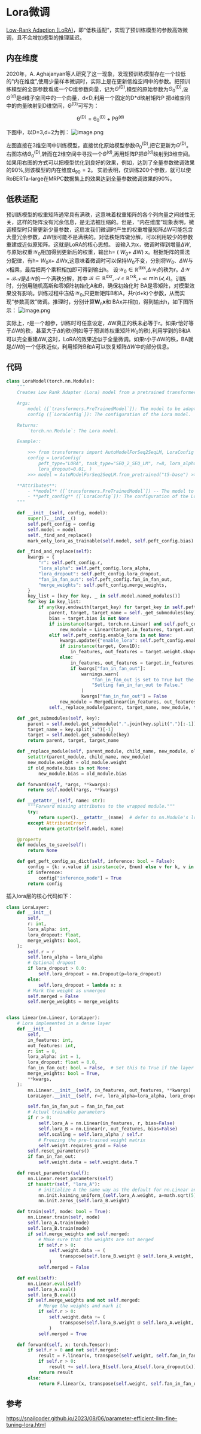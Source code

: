 # Lora微调

[Low-Rank Adaption (LoRA)](https://arxiv.org/abs/2106.09685)，即“低秩适配”，实现了预训练模型的参数高效微调，且不会增加模型的推理延迟。
## 内在维度
2020年，A. Aghajanyan等人研究了这一现象，发现预训练模型存在一个较低的"内在维度”,使用少量样本微调时，实际上是在更新低维空间中的参数。把预训练模型的全部参数看成一个D维参数向量，记为$\Theta^\mathrm{(D)}$,模型的原始参数为$\Theta_0^\mathrm{(D)}$,设$\Theta^{(d)}$是d维子空间中的一个向量，d<D,利用一个固定的D*d映射矩阵P
把d维空间中的向量映射到D维空间，$\Theta^{(\mathrm{D})}$可写为：

$$\mathrm{\theta^{(D)}=\theta_0^{(D)}+P\theta^{(d)}}$$

下图中，以D=3,d=2为例：
![image.png](https://cdn.jsdelivr.net/gh/vllbc/img4blog//image/20250310153028.png)

左图直接在3维空间中训练模型，直接优化原始模型参数$\Theta_{0}^{(\mathrm{D})}$,把它更新为$\Theta^{(\mathrm{D})}$。右图冻结$\Theta_{0}^{(\mathrm{D})}$,转而在2维空间中寻找一个$\Theta^{(\mathrm{d})}$,再用矩阵P把$\Theta^{(\mathrm{d})}$映射到3维空间。如果用右图的方式可以把模型优化到良好的效果，例如，达到了全量参数微调效果的90%,则该模型的内在维度$\mathrm{d}_{90}=2$。
实验表明，仅训练200个参数，就可以使RoBERTa-large在MRPC数据集上的效果达到全量参数微调效果的90%。
## 低秩适配
预训练模型的权重矩阵通常具有满秩，这意味着权重矩阵的各个列向量之间线性无关，这样的矩阵没有冗余信息，是无法被压缩的。但是，“内在维度”现象表明，微调模型时只需更新少量参数，这启发我们微调时产生的权重增量矩阵$\Delta$W可能包含大量冗余参数，$\Delta$W很可能不是满秩的。对低秩矩阵做分解，可以利用较少的参数重建或近似原矩阵。这就是LoRA的核心思想。
设输入为x，微调时得到增量$\Delta W$,与原始权重$\mathcal{W}_{0}$相加得到更新后的权重，输出h= ( $W_0$+ $\Delta$W) x。根据矩阵的乘法分配律，有h= $W_0$x+ $\Delta$Wx,这意味着微调时可以保持$W_0$不变，分别将$W_0$、$\Delta$W与x相乘，最后把两个乘积相加即可得到输出h。
设$\mathcal{W}_0\in\mathbb{R}^{\mathrm{dxk}}$,$\Delta \mathcal{W} _{\mathrm{f}  }$的秩为r。$\Delta \mathcal{W}= \mathcal{B} \mathcal{A}$是$\Delta\mathcal{W}$的一个满秩分解，其中
$\mathcal{B} \in \mathbb{R} ^{\mathrm{dxr}}, \mathcal{A} \in \mathbb{R} ^{\mathrm{rxk}}, \mathcal{r} \ll \min ( \mathcal{d} , \mathcal{k} )$。训练时，分别用随机高斯和零矩阵初始化A和B，确保初始化时
BA是零矩阵，对模型效果没有影响。训练过程中冻结$\mathcal{W}_0$,只更新矩阵B和A，共r(d+k)个参数，从而实
现“参数高效”微调。推理时，分别计算$\mathbf{W_{\mathrm{n} }x}$和 BAx并相加，得到输出h，如下图所示：
![image.png](https://cdn.jsdelivr.net/gh/vllbc/img4blog//image/20250310160820.png)

实际上，r是一个超参，训练时可任意设定，$\Delta$W真正的秩未必等于r。如果r恰好等于$\Delta$W的秩，甚至大于$\Delta$的秩(例如等于预训练权重矩阵$W_{0}$的秩),利用学到的B和A可以完全重建$\Delta$W,这时，LoRA的效果近似于全量微调。如果r小于$\Delta$W的秩，BA就是$\Delta$W的一个低秩近似，利用矩阵B和A可以恢复矩阵$\Delta W$中的部分信息。
## 代码
```python
class LoraModel(torch.nn.Module):
    """
    Creates Low Rank Adapter (Lora) model from a pretrained transformers model.

    Args:
        model ([`transformers.PreTrainedModel`]): The model to be adapted.
        config ([`LoraConfig`]): The configuration of the Lora model.

    Returns:
        `torch.nn.Module`: The Lora model.

    Example::

        >>> from transformers import AutoModelForSeq2SeqLM, LoraConfig >>> from peft import LoraModel, LoraConfig >>>
        config = LoraConfig(
            peft_type="LORA", task_type="SEQ_2_SEQ_LM", r=8, lora_alpha=32, target_modules=["q", "v"],
            lora_dropout=0.01, )
        >>> model = AutoModelForSeq2SeqLM.from_pretrained("t5-base") >>> lora_model = LoraModel(config, model)

    **Attributes**:
        - **model** ([`transformers.PreTrainedModel`]) -- The model to be adapted.
        - **peft_config** ([`LoraConfig`]): The configuration of the Lora model.
    """

    def __init__(self, config, model):
        super().__init__()
        self.peft_config = config
        self.model = model
        self._find_and_replace()
        mark_only_lora_as_trainable(self.model, self.peft_config.bias)

    def _find_and_replace(self):
        kwargs = {
            "r": self.peft_config.r,
            "lora_alpha": self.peft_config.lora_alpha,
            "lora_dropout": self.peft_config.lora_dropout,
            "fan_in_fan_out": self.peft_config.fan_in_fan_out,
            "merge_weights": self.peft_config.merge_weights,
        }
        key_list = [key for key, _ in self.model.named_modules()]
        for key in key_list:
            if any(key.endswith(target_key) for target_key in self.peft_config.target_modules): # 对特定的层插入lora层
                parent, target, target_name = self._get_submodules(key)
                bias = target.bias is not None
                if isinstance(target, torch.nn.Linear) and self.peft_config.enable_lora is None:
                    new_module = Linear(target.in_features, target.out_features, bias=bias, **kwargs)
                elif self.peft_config.enable_lora is not None:
                    kwargs.update({"enable_lora": self.peft_config.enable_lora})
                    if isinstance(target, Conv1D):
                        in_features, out_features = target.weight.shape
                    else:
                        in_features, out_features = target.in_features, target.out_features
                        if kwargs["fan_in_fan_out"]:
                            warnings.warn(
                                "fan_in_fan_out is set to True but the target module is not a Conv1D. "
                                "Setting fan_in_fan_out to False."
                            )
                            kwargs["fan_in_fan_out"] = False
                    new_module = MergedLinear(in_features, out_features, bias=bias, **kwargs)
                self._replace_module(parent, target_name, new_module, target)

    def _get_submodules(self, key):
        parent = self.model.get_submodule(".".join(key.split(".")[:-1]))
        target_name = key.split(".")[-1]
        target = self.model.get_submodule(key)
        return parent, target, target_name

    def _replace_module(self, parent_module, child_name, new_module, old_module):
        setattr(parent_module, child_name, new_module)
        new_module.weight = old_module.weight
        if old_module.bias is not None:
            new_module.bias = old_module.bias

    def forward(self, *args, **kwargs):
        return self.model(*args, **kwargs)

    def __getattr__(self, name: str):
        """Forward missing attributes to the wrapped module."""
        try:
            return super().__getattr__(name)  # defer to nn.Module's logic
        except AttributeError:
            return getattr(self.model, name)

    @property
    def modules_to_save(self):
        return None

    def get_peft_config_as_dict(self, inference: bool = False):
        config = {k: v.value if isinstance(v, Enum) else v for k, v in asdict(self.peft_config).items()}
        if inference:
            config["inference_mode"] = True
        return config
```

插入lora层的核心代码如下：
```python
class LoraLayer:
    def __init__(
        self,
        r: int,
        lora_alpha: int,
        lora_dropout: float,
        merge_weights: bool,
    ):
        self.r = r
        self.lora_alpha = lora_alpha
        # Optional dropout
        if lora_dropout > 0.0:
            self.lora_dropout = nn.Dropout(p=lora_dropout)
        else:
            self.lora_dropout = lambda x: x
        # Mark the weight as unmerged
        self.merged = False
        self.merge_weights = merge_weights


class Linear(nn.Linear, LoraLayer):
    # Lora implemented in a dense layer
    def __init__(
        self,
        in_features: int,
        out_features: int,
        r: int = 0,
        lora_alpha: int = 1,
        lora_dropout: float = 0.0,
        fan_in_fan_out: bool = False,  # Set this to True if the layer to replace stores weight like (fan_in, fan_out)
        merge_weights: bool = True,
        **kwargs,
    ):
        nn.Linear.__init__(self, in_features, out_features, **kwargs)
        LoraLayer.__init__(self, r=r, lora_alpha=lora_alpha, lora_dropout=lora_dropout, merge_weights=merge_weights)

        self.fan_in_fan_out = fan_in_fan_out
        # Actual trainable parameters
        if r > 0:
            self.lora_A = nn.Linear(in_features, r, bias=False)
            self.lora_B = nn.Linear(r, out_features, bias=False)
            self.scaling = self.lora_alpha / self.r
            # Freezing the pre-trained weight matrix
            self.weight.requires_grad = False
        self.reset_parameters()
        if fan_in_fan_out:
            self.weight.data = self.weight.data.T

    def reset_parameters(self):
        nn.Linear.reset_parameters(self)
        if hasattr(self, "lora_A"):
            # initialize A the same way as the default for nn.Linear and B to zero
            nn.init.kaiming_uniform_(self.lora_A.weight, a=math.sqrt(5))
            nn.init.zeros_(self.lora_B.weight)

    def train(self, mode: bool = True):
        nn.Linear.train(self, mode)
        self.lora_A.train(mode)
        self.lora_B.train(mode)
        if self.merge_weights and self.merged:
            # Make sure that the weights are not merged
            if self.r > 0:
                self.weight.data -= (
                    transpose(self.lora_B.weight @ self.lora_A.weight, self.fan_in_fan_out) * self.scaling
                )
            self.merged = False

    def eval(self):
        nn.Linear.eval(self)
        self.lora_A.eval()
        self.lora_B.eval()
        if self.merge_weights and not self.merged:
            # Merge the weights and mark it
            if self.r > 0:
                self.weight.data += (
                    transpose(self.lora_B.weight @ self.lora_A.weight, self.fan_in_fan_out) * self.scaling
                )
            self.merged = True

    def forward(self, x: torch.Tensor):
        if self.r > 0 and not self.merged:
            result = F.linear(x, transpose(self.weight, self.fan_in_fan_out), bias=self.bias)
            if self.r > 0:
                result += self.lora_B(self.lora_A(self.lora_dropout(x))) * self.scaling
            return result
        else:
            return F.linear(x, transpose(self.weight, self.fan_in_fan_out), bias=self.bias)
```
## 参考
https://snailcoder.github.io/2023/08/06/parameter-efficient-llm-fine-tuning-lora.html
